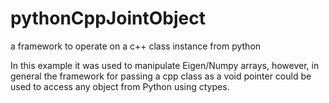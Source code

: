 # pythonCppJointObject
a framework to operate on a c++ class instance from python

In this example it was used to manipulate Eigen/Numpy arrays, however, in general the framework for passing a cpp class as a void pointer could be used to access any object from Python using ctypes.
